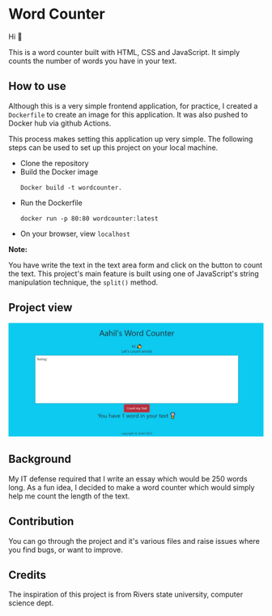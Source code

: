 # Word Counter

Hi 👋

This is a word counter built with HTML, CSS and JavaScript. It simply counts the number of words you have in your text.


## How to use

Although this is a very simple frontend application, for practice, I created a `Dockerfile` to create an image for this application. It was also pushed to Docker hub via github Actions. 

This process makes setting this application up very simple. The following steps can be used to set up this project on your local machine.

- Clone the repository
- Build the Docker image
  ```
  Docker build -t wordcounter.
  ```
- Run the Dockerfile
  ```
  docker run -p 80:80 wordcounter:latest
  ```
 - On your browser, view `localhost`

**Note:**

You have write the text in the text area form and click on the button to count the text. This project's main feature is built using one of JavaScript's string manipulation technique, the `split()` method.

## Project view

![word counter view](/wordcount.JPG)

## Background

My IT defense required that I write an essay which would be 250 words long. As a fun idea, I decided to make a word counter which would simply help me count the length of the text. 

## Contribution

You can go through the project and it's various files and raise issues where you find bugs, or want to improve.

## Credits

The inspiration of this project is from Rivers state university, computer science dept.



